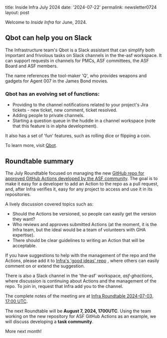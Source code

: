 title: Inside Infra July 2024 
date: '2024-07-22' 
permalink: newsletter0724
layout: post 

Welcome to _Inside Infra_ for June, 2024.

## Qbot can help you on Slack

The Infrastructure team's Qbot is a Slack assistant that can simplify both important and frivolous tasks on Slack channels in the the-asf workspace. It can support requests in channels for PMCs, ASF committees, the ASF Board and ASF members.

The name references the tool-maker 'Q', who provides weapons and gadgets for Agent 007 in the James Bond movies.

### Qbot has an evolving set of functions:
  - Providing to the channel notifications related to your project's Jira tickets - new ticket, new comment, ticket resolved.
  - Adding people to private channels.
  - Starting a question queue in the huddle in a channel workspace (note that this feature is in alpha development).

It also has a set of 'fun' features, such as rolling dice or flipping a coin.

To learn more, visit <a href="https://infra.apache.org/qbot.html" target="_blank">Qbot</a>.

## Roundtable summary

The July Roundtable focused on managing the new <a href="https://github.com/apache/infrastructure-actions" target="_blank">GitHub repo for approved GitHub Actions developed by the ASF community</a>. The goal is to make it easy for a developer to add an Action to the repo as a pull request, and, after Infra verifies it, easy for any project to access and use it in its repositories.

A lively discussion covered topics such as:

  - Should the Actions be versioned, so people can easily get the version they want?
  - Who reviews and approves submitted Actions (at the moment, it is the Infra team, but the ideal would be a team of volunteers with GHA expertise).
  - There should be clear guidelines to writing an Action that will be acceptable.

If you have suggestions to help with the management of the repo and the Actions, please add it to <a href="https://github.com/apache/infrastructure-ideas/tree/main" target="_blank">Infra's 'good ideas' repo</a> , where others can easily comment on or extend the suggestion.

There is also a Slack channel in the 'the-asf' workspace, <i>asf-ghactions</i>, where discussion is continuing about Actions and the management of the repo. To join in, request that Infra add you to the channel.

The complete notes of the meeting are at <a href="https://cwiki.apache.org/confluence/display/INFRA/Infra+Roundtable+2024-07-03%2C+17%3A00+UTC" target="_blank">Infra Roundtable 2024-07-03, 17:00 UTC</a>.

The next Roundtable will be **August 7, 2024, 1700UTC**. Using the team working on the new repository for ASF GitHub Actions as an example, we will discuss developing a **task community**.

More next month!
